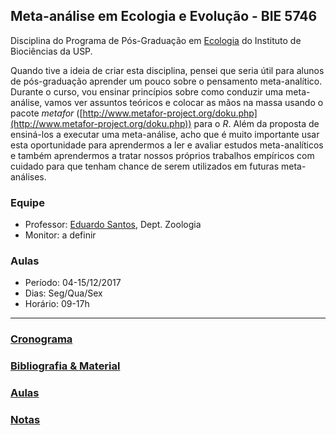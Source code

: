 ## Meta-análise em Ecologia e Evolução - BIE 5746
Disciplina do Programa de Pós-Graduação em [Ecologia](http://ecologia.ib.usp.br/pos/) do Instituto de Biociências da USP.

Quando tive a ideia de criar esta disciplina, pensei que seria útil para alunos de pós-graduação aprender um pouco sobre o pensamento meta-analítico. Durante o curso, vou ensinar princípios sobre como conduzir uma meta-análise, vamos ver assuntos teóricos e colocar as mãos na massa usando o pacote _metafor_ ([http://www.metafor-project.org/doku.php](http://www.metafor-project.org/doku.php)) para o _R_. Além da proposta de ensiná-los a executar uma meta-análise, acho que é muito importante usar esta oportunidade para aprendermos a ler e avaliar estudos meta-analíticos e também aprendermos a tratar nossos próprios trabalhos empíricos com cuidado para que tenham chance de serem utilizados em futuras meta-análises.

### Equipe
- Professor: [Eduardo Santos](http://eduardosantos-lab.weebly.com), Dept. Zoologia 
- Monitor: a definir

### Aulas
- Período: 04-15/12/2017
- Dias: Seg/Qua/Sex
- Horário: 09-17h

***

### [Cronograma](cronograma)

### [Bibliografia & Material](material)

### [Aulas](aulas)

### [Notas](notas)
